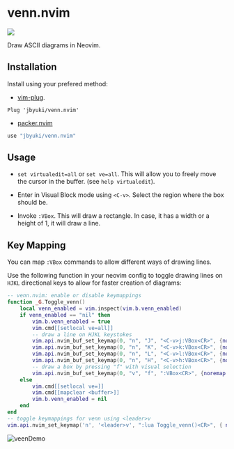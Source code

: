 venn.nvim
=========

![](https://github.com/jbyuki/gifs/blob/main/Untitled%20Project.gif?raw=true)


Draw ASCII diagrams in Neovim.

Installation
------------

Install using your prefered method:
- [vim-plug](https://github.com/junegunn/vim-plug).
```vim
Plug 'jbyuki/venn.nvim'
```

- [packer.nvim](https://github.com/wbthomason/packer.nvim)
```lua
use "jbyuki/venn.nvim"
```

Usage
-----

* `set virtualedit=all` or `set ve=all`. This will allow you to freely move the cursor in the buffer. (see `help virtualedit`).

* Enter in Visual Block mode using `<C-v>`. Select the region where the box should be.

* Invoke `:VBox`. This will draw a rectangle. In case, it has a width or a height of 1, it will draw a line.

Key Mapping
-----------

You can map `:VBox` commands to allow different ways of drawing lines.

Use the following function in your neovim config to toggle drawing lines on `HJKL` directional keys to allow for faster creation of diagrams:

```lua
-- venn.nvim: enable or disable keymappings
function _G.Toggle_venn()
    local venn_enabled = vim.inspect(vim.b.venn_enabled)
    if venn_enabled == "nil" then
        vim.b.venn_enabled = true
        vim.cmd[[setlocal ve=all]]
        -- draw a line on HJKL keystokes
        vim.api.nvim_buf_set_keymap(0, "n", "J", "<C-v>j:VBox<CR>", {noremap = true})
        vim.api.nvim_buf_set_keymap(0, "n", "K", "<C-v>k:VBox<CR>", {noremap = true})
        vim.api.nvim_buf_set_keymap(0, "n", "L", "<C-v>l:VBox<CR>", {noremap = true})
        vim.api.nvim_buf_set_keymap(0, "n", "H", "<C-v>h:VBox<CR>", {noremap = true})
        -- draw a box by pressing "f" with visual selection
        vim.api.nvim_buf_set_keymap(0, "v", "f", ":VBox<CR>", {noremap = true})
    else
        vim.cmd[[setlocal ve=]]
        vim.cmd[[mapclear <buffer>]]
        vim.b.venn_enabled = nil
    end
end
-- toggle keymappings for venn using <leader>v
vim.api.nvim_set_keymap('n', '<leader>v', ":lua Toggle_venn()<CR>", { noremap = true})
```
![veenDemo](https://user-images.githubusercontent.com/36175703/130246504-d559f66b-3e2a-4065-90f7-d73bf8147397.gif)

